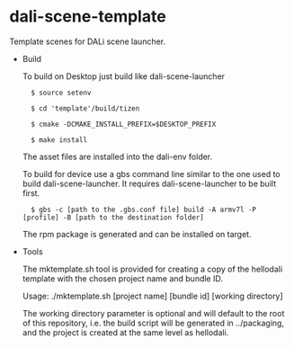# dali-scene-template
Template scenes for DALi scene launcher.

* Build

    To build on Desktop just build like dali-scene-launcher

        $ source setenv

        $ cd 'template'/build/tizen

        $ cmake -DCMAKE_INSTALL_PREFIX=$DESKTOP_PREFIX

        $ make install

    The asset files are installed into the dali-env folder.



    To build for device use a gbs command line similar to the one used to build dali-scene-launcher. It requires dali-scene-launcher to be built first.

        $ gbs -c [path to the .gbs.conf file] build -A armv7l -P [profile] -B [path to the destination folder]

    The rpm package is generated and can be installed on target.


* Tools

    The mktemplate.sh tool is provided for creating a copy of the hellodali template with the chosen project name and bundle ID.

    Usage: ./mktemplate.sh \[project name] \[bundle id] \[working directory]

    The working directory parameter is optional and will default to the root of this repository, i.e. the build script will be generated in ../packaging, and the project is created at the same level as hellodali.

